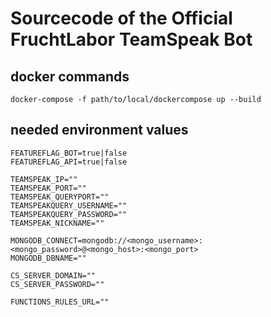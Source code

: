 # Sourcecode of the Official FruchtLabor TeamSpeak Bot

## docker commands

```
docker-compose -f path/to/local/dockercompose up --build
```

## needed environment values

```
FEATUREFLAG_BOT=true|false
FEATUREFLAG_API=true|false

TEAMSPEAK_IP=""
TEAMSPEAK_PORT=""
TEAMSPEAK_QUERYPORT=""
TEAMSPEAKQUERY_USERNAME=""
TEAMSPEAKQUERY_PASSWORD=""
TEAMSPEAK_NICKNAME=""

MONGODB_CONNECT=mongodb://<mongo_username>:<mongo_password>@<mongo_host>:<mongo_port>
MONGODB_DBNAME=""

CS_SERVER_DOMAIN=""
CS_SERVER_PASSWORD=""

FUNCTIONS_RULES_URL=""
```
